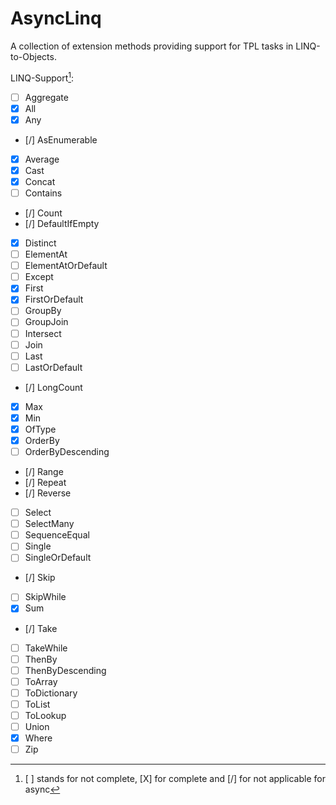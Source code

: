 AsyncLinq
=========

A collection of extension methods providing support for TPL tasks in LINQ-to-Objects.

LINQ-Support[^1]:
- [ ] Aggregate
- [X] All
- [X] Any
- [/] AsEnumerable
- [X] Average
- [X] Cast
- [X] Concat
- [ ] Contains
- [/] Count
- [/] DefaultIfEmpty
- [X] Distinct
- [ ] ElementAt
- [ ] ElementAtOrDefault
- [ ] Except
- [X] First
- [X] FirstOrDefault
- [ ] GroupBy
- [ ] GroupJoin
- [ ] Intersect
- [ ] Join
- [ ] Last
- [ ] LastOrDefault
- [/] LongCount
- [X] Max
- [X] Min
- [X] OfType
- [X] OrderBy
- [ ] OrderByDescending
- [/] Range
- [/] Repeat
- [/] Reverse
- [ ] Select
- [ ] SelectMany
- [ ] SequenceEqual
- [ ] Single
- [ ] SingleOrDefault
- [/] Skip
- [ ] SkipWhile
- [X] Sum
- [/] Take
- [ ] TakeWhile
- [ ] ThenBy
- [ ] ThenByDescending
- [ ] ToArray
- [ ] ToDictionary
- [ ] ToList
- [ ] ToLookup
- [ ] Union
- [X] Where
- [ ] Zip

[^1]: [ ] stands for not complete, [X] for complete and [/] for not applicable for async
